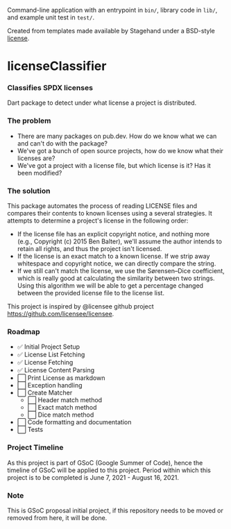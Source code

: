 Command-line application with an entrypoint in `bin/`, library code
in `lib/`, and example unit test in `test/`.

Created from templates made available by Stagehand under a BSD-style
[license](https://github.com/dart-lang/stagehand/blob/master/LICENSE).


# licenseClassifier
### Classifies SPDX licenses

Dart package to detect under what license a project is distributed.

### The problem

- There are many packages on pub.dev. How do we know what we can and can't do with the package?
- We've got a bunch of open source projects, how do we know what their licenses are?
- We've got a project with a license file, but which license is it? Has it been modified?

### The solution

This package automates the process of reading LICENSE files and compares their contents to known licenses using a several strategies. It attempts to determine a project's license in the following order:

- If the license file has an explicit copyright notice, and nothing more (e.g., Copyright (c) 2015 Ben Balter), we'll assume the author intends to retain all rights, and thus the project isn't licensed.
- If the license is an exact match to a known license. If we strip away whitespace and copyright notice, we can directly compare the string.
- If we still can't match the license, we use the Sørensen–Dice coefficient, which is really good at calculating the similarity between two strings. Using this algorithm we will be able to get a percentage changed between the provided license file to the license list.

This project is inspired by @licensee github project https://github.com/licensee/licensee.

### Roadmap
- ✅ Initial Project Setup
- ✅ License List Fetching
- ✅ License Fetching
- ✅ License Content Parsing
- ⬜ Print License as markdown
- ⬜ Exception handling
- ⬜ Create Matcher
    - ⬜ Header match method
    - ⬜ Exact match method
    - ⬜ Dice match method
- ⬜ Code formatting and documentation
- ⬜ Tests

### Project Timeline
As this project is part of GSoC (Google Summer of Code), hence the timeline of GSoC will be applied to this project.
Period within which this project is to be completed is June 7, 2021 - August 16, 2021.

### Note
This is GSoC proposal initial project, if this repository needs to be moved or removed from here, it will be done.